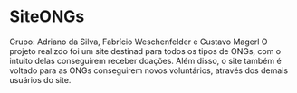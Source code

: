 # SiteONGs
Grupo: Adriano da Silva, Fabrício Weschenfelder e Gustavo Magerl
O projeto realizdo  foi um site destinad para todos os tipos de ONGs, com o intuito delas conseguirem receber doações. Além disso, o site também é voltado para as ONGs conseguirem novos voluntários,  através dos demais usuários do site.
